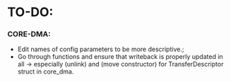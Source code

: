 
# TO-DO:

  ### CORE-DMA:
  - Edit names of config parameters to be more descriptive.;
  - Go through functions and ensure that writeback is properly updated
    in all -> especially (unlink) and (move constructor) 
    for TransferDescriptor struct in core_dma.